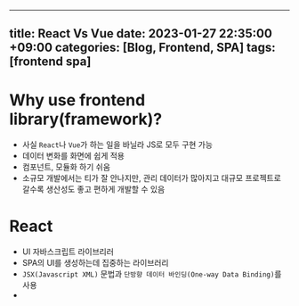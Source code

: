 
---
title: React Vs Vue
date: 2023-01-27 22:35:00 +09:00
categories: [Blog, Frontend, SPA]
tags: [frontend spa]
---


# Why use frontend library(framework)?

- 사실  `React`나 `Vue`가 하는 일을 바닐라 JS로 모두 구현 가능
- 데이터 변화를 화면에 쉽게 적용
- 컴포넌트, 모듈화 하기 쉬움
- 소규모 개발에서는 티가 잘 안나지만, 관리 데이터가 많아지고 대규모 프로젝트로 갈수록 생산성도 좋고 편하게 개발할 수 있음


# React

- UI 자바스크립트 라이브리러
- SPA의 UI를 생성하는데 집중하는 라이브러리
- `JSX(Javascript XML)` 문법과 `단방향 데이터 바인딩(One-way Data Binding)`를 사용
- 